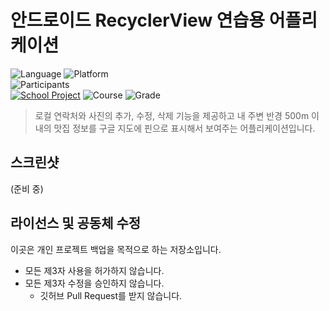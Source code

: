 # 안드로이드 RecyclerView 연습용 어플리케이션

![Language][language-java]
![Platform][platform-android]
<br>
![Participants][participants-duo]
<br>
[![School Project][kaist-image]][kaist-cs-url]
![Course][course-cs496]
![Grade][grade-p]

> 로컬 연락처와 사진의 추가, 수정, 삭제 기능을 제공하고 내 주변 반경 500m 이내의 맛집 정보를 구글 지도에 핀으로 표시해서 보여주는 어플리케이션입니다.

## 스크린샷

(준비 중)

## 라이선스 및 공동체 수정

이곳은 개인 프로젝트 백업을 목적으로 하는 저장소입니다.

  * 모든 제3자 사용을 허가하지 않습니다.
  * 모든 제3자 수정을 승인하지 않습니다.
    * 깃허브 Pull Request를 받지 않습니다.

<!-- Image definitions -->
[kaist-image]: https://img.shields.io/badge/Institution-KAIST-blue
[kaist-cs-url]: https://cs.kaist.ac.kr
[course-cs496]: https://img.shields.io/badge/Course-Immersion%20Camp%3A%20Intensive%20Programming%20and%20Startup-brightgreen
[language-java]: https://img.shields.io/badge/Language-Java-orange
[platform-android]: https://img.shields.io/badge/Platform-Android-yellowgreen
[grade-p]: https://img.shields.io/badge/Grade-P-yellow
[participants-duo]: https://img.shields.io/badge/Participants-Duo%20Project-7aa3cc
